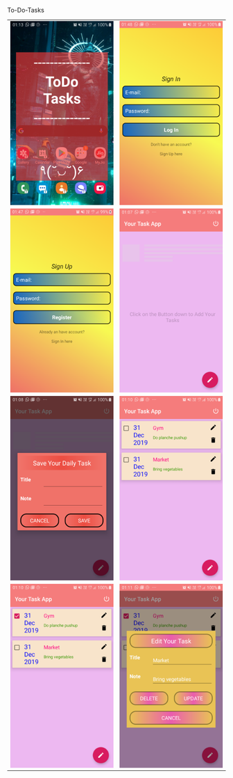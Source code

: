  To-Do-Tasks
 
 <table>
  <tr style="width:100px;height:100px">
    <td><img src="https://github.com/RadientBrain/To-Do-Tasks/blob/master/screenshot6.png" ></td>
   <td><img src="https://github.com/RadientBrain/To-Do-Tasks/blob/master/screenshot8.png" ></td>
   </tr>
 <tr>
   <td><img src="https://github.com/RadientBrain/To-Do-Tasks/blob/master/screenshot7.png"></td>
   <td><img src="https://github.com/RadientBrain/To-Do-Tasks/blob/master/screenshot1.png"></td>
  </tr>
 <tr>
   <td><img src="https://github.com/RadientBrain/To-Do-Tasks/blob/master/screenshot2.png"></td>
   <td><img src="https://github.com/RadientBrain/To-Do-Tasks/blob/master/screenshot3.png"></td>
  </tr>
 <tr>
   <td><img src="https://github.com/RadientBrain/To-Do-Tasks/blob/master/screenshot4.png"></td>
   <td><img src="https://github.com/RadientBrain/To-Do-Tasks/blob/master/screenshot5.png"></td>
  </tr>
 </table>
